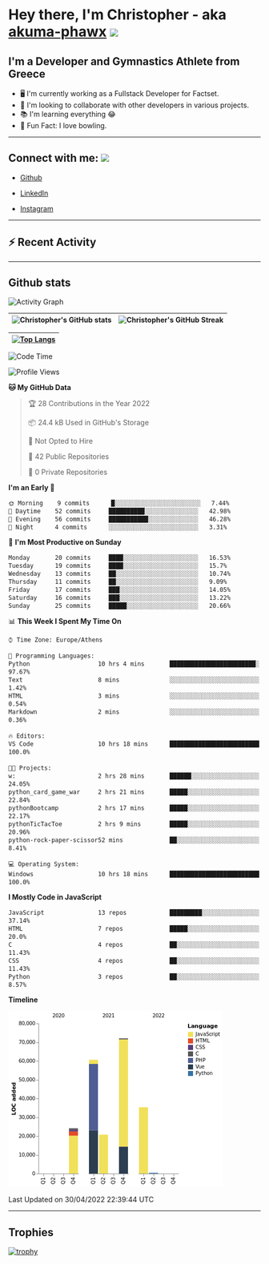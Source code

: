 # Hey there, I'm Christopher - aka [akuma-phawx](https://github.com/akuma-phawx) <img src = "https://raw.githubusercontent.com/MartinHeinz/MartinHeinz/master/wave.gif" width = 50px>

## I'm a Developer and Gymnastics Athlete from Greece

- 🖥️ I'm currently working as a Fullstack Developer for Factset.
- 🤲 I'm looking to collaborate with other developers in various projects.
- 📚 I'm learning everything 😂
- 🎳 Fun Fact: I love bowling.

---

## Connect with me: <img src='https://raw.githubusercontent.com/ShahriarShafin/ShahriarShafin/main/Assets/handshake.gif' width="100px">

- [Github](https://github.com/akuma-phawx)

- [LinkedIn](https://www.linkedin.com/in/christopher-vradis-3b9a68151/)

- [Instagram](https://www.instagram.com/chris.vrd_sw/)

---

## ⚡ Recent Activity

<!--START_SECTION:activity-->
<!--END_SECTION:activity-->

---

## Github stats

![Activity Graph](https://activity-graph.herokuapp.com/graph?username=akuma-phawx&theme=dracula)

| ![Christopher's GitHub stats](https://github-readme-stats.vercel.app/api?username=akuma-phawx&show_icons=true&theme=dracula) | ![Christopher's GitHub Streak](https://github-readme-streak-stats.herokuapp.com/?user=akuma-phawx&theme=dracula) |
| ---------------------------------------------------------------------------------------------------------------------------- | ---------------------------------------------------------------------------------------------------------------- |

| [![Top Langs](https://github-readme-stats.vercel.app/api/top-langs/?username=akuma-phawx&show_icons=true&theme=radical)](https://github.com/akuma-phawx/github-readme-stats) |
| ---------------------------------------------------------------------------------------------------------------------------------------------------------------------------- |

<!--START_SECTION:waka-->
![Code Time](http://img.shields.io/badge/Code%20Time-51%20hrs%205%20mins-blue)

![Profile Views](http://img.shields.io/badge/Profile%20Views-2-blue)

**🐱 My GitHub Data** 

> 🏆 28 Contributions in the Year 2022
 > 
> 📦 24.4 kB Used in GitHub's Storage 
 > 
> 🚫 Not Opted to Hire
 > 
> 📜 42 Public Repositories 
 > 
> 🔑 0 Private Repositories  
 > 
**I'm an Early 🐤** 

```text
🌞 Morning    9 commits      █░░░░░░░░░░░░░░░░░░░░░░░░   7.44% 
🌆 Daytime    52 commits     ██████████░░░░░░░░░░░░░░░   42.98% 
🌃 Evening    56 commits     ███████████░░░░░░░░░░░░░░   46.28% 
🌙 Night      4 commits      ░░░░░░░░░░░░░░░░░░░░░░░░░   3.31%

```
📅 **I'm Most Productive on Sunday** 

```text
Monday       20 commits     ████░░░░░░░░░░░░░░░░░░░░░   16.53% 
Tuesday      19 commits     ████░░░░░░░░░░░░░░░░░░░░░   15.7% 
Wednesday    13 commits     ██░░░░░░░░░░░░░░░░░░░░░░░   10.74% 
Thursday     11 commits     ██░░░░░░░░░░░░░░░░░░░░░░░   9.09% 
Friday       17 commits     ███░░░░░░░░░░░░░░░░░░░░░░   14.05% 
Saturday     16 commits     ███░░░░░░░░░░░░░░░░░░░░░░   13.22% 
Sunday       25 commits     █████░░░░░░░░░░░░░░░░░░░░   20.66%

```


📊 **This Week I Spent My Time On** 

```text
⌚︎ Time Zone: Europe/Athens

💬 Programming Languages: 
Python                   10 hrs 4 mins       ████████████████████████░   97.67% 
Text                     8 mins              ░░░░░░░░░░░░░░░░░░░░░░░░░   1.42% 
HTML                     3 mins              ░░░░░░░░░░░░░░░░░░░░░░░░░   0.54% 
Markdown                 2 mins              ░░░░░░░░░░░░░░░░░░░░░░░░░   0.36%

🔥 Editors: 
VS Code                  10 hrs 18 mins      █████████████████████████   100.0%

🐱‍💻 Projects: 
w:                       2 hrs 28 mins       ██████░░░░░░░░░░░░░░░░░░░   24.05% 
python_card_game_war     2 hrs 21 mins       █████░░░░░░░░░░░░░░░░░░░░   22.84% 
pythonBootcamp           2 hrs 17 mins       █████░░░░░░░░░░░░░░░░░░░░   22.17% 
pythonTicTacToe          2 hrs 9 mins        █████░░░░░░░░░░░░░░░░░░░░   20.96% 
python-rock-paper-scissor52 mins             ██░░░░░░░░░░░░░░░░░░░░░░░   8.41%

💻 Operating System: 
Windows                  10 hrs 18 mins      █████████████████████████   100.0%

```

**I Mostly Code in JavaScript** 

```text
JavaScript               13 repos            █████████░░░░░░░░░░░░░░░░   37.14% 
HTML                     7 repos             █████░░░░░░░░░░░░░░░░░░░░   20.0% 
C                        4 repos             ██░░░░░░░░░░░░░░░░░░░░░░░   11.43% 
CSS                      4 repos             ██░░░░░░░░░░░░░░░░░░░░░░░   11.43% 
Python                   3 repos             ██░░░░░░░░░░░░░░░░░░░░░░░   8.57%

```


**Timeline**

![Chart not found](https://raw.githubusercontent.com/akuma-phawx/akuma-phawx/main/charts/bar_graph.png) 


 Last Updated on 30/04/2022 22:39:44 UTC
<!--END_SECTION:waka-->

---

## Trophies

[![trophy](https://github-profile-trophy.vercel.app/?username=akuma-phawx&theme=onedark)](https://github.com/ryo-ma/github-profile-trophy)
